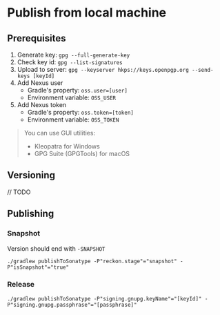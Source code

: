 # Publish from local machine

## Prerequisites

1. Generate key: `gpg --full-generate-key`
2. Check key id: `gpg --list-signatures`
3. Upload to server: `gpg --keyserver hkps://keys.openpgp.org --send-keys [keyId]`
4. Add Nexus user
   - Gradle's property: `oss.user=[user]`
   - Environment variable: `OSS_USER`
5. Add Nexus token
   - Gradle's property: `oss.token=[token]`
   - Environment variable: `OSS_TOKEN`

> You can use GUI utilities:
> - Kleopatra for Windows
> - GPG Suite (GPGTools) for macOS

## Versioning

// TODO

## Publishing

### Snapshot

Version should end with `-SNAPSHOT`

```
./gradlew publishToSonatype -P"reckon.stage"="snapshot" -P"isSnapshot"="true"
```

### Release

```
./gradlew publishToSonatype -P"signing.gnupg.keyName"="[keyId]" -P"signing.gnupg.passphrase"="[passphrase]"
```
